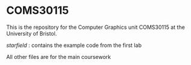 # COMS30115

This is the repository for the Computer Graphics unit COMS30115 at the University of Bristol.

_starfield_ : contains the example code from the first lab

All other files are for the main coursework
